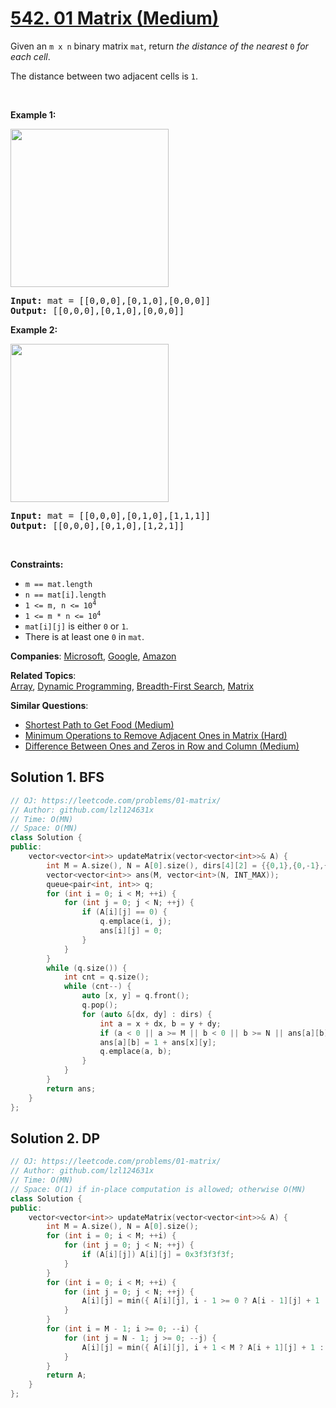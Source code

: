 # [542. 01 Matrix (Medium)](https://leetcode.com/problems/01-matrix)

<p>Given an <code>m x n</code> binary matrix <code>mat</code>, return <em>the distance of the nearest </em><code>0</code><em> for each cell</em>.</p>
<p>The distance between two adjacent cells is <code>1</code>.</p>
<p>&nbsp;</p>
<p><strong class="example">Example 1:</strong></p>
<img alt="" src="https://assets.leetcode.com/uploads/2021/04/24/01-1-grid.jpg" style="width: 253px; height: 253px;">
<pre><strong>Input:</strong> mat = [[0,0,0],[0,1,0],[0,0,0]]
<strong>Output:</strong> [[0,0,0],[0,1,0],[0,0,0]]
</pre>
<p><strong class="example">Example 2:</strong></p>
<img alt="" src="https://assets.leetcode.com/uploads/2021/04/24/01-2-grid.jpg" style="width: 253px; height: 253px;">
<pre><strong>Input:</strong> mat = [[0,0,0],[0,1,0],[1,1,1]]
<strong>Output:</strong> [[0,0,0],[0,1,0],[1,2,1]]
</pre>
<p>&nbsp;</p>
<p><strong>Constraints:</strong></p>
<ul>
	<li><code>m == mat.length</code></li>
	<li><code>n == mat[i].length</code></li>
	<li><code>1 &lt;= m, n &lt;= 10<sup>4</sup></code></li>
	<li><code>1 &lt;= m * n &lt;= 10<sup>4</sup></code></li>
	<li><code>mat[i][j]</code> is either <code>0</code> or <code>1</code>.</li>
	<li>There is at least one <code>0</code> in <code>mat</code>.</li>
</ul>

**Companies**:
[Microsoft](https://leetcode.com/company/microsoft), [Google](https://leetcode.com/company/google), [Amazon](https://leetcode.com/company/amazon)

**Related Topics**:  
[Array](https://leetcode.com/tag/array/), [Dynamic Programming](https://leetcode.com/tag/dynamic-programming/), [Breadth-First Search](https://leetcode.com/tag/breadth-first-search/), [Matrix](https://leetcode.com/tag/matrix/)

**Similar Questions**:
* [Shortest Path to Get Food (Medium)](https://leetcode.com/problems/shortest-path-to-get-food/)
* [Minimum Operations to Remove Adjacent Ones in Matrix (Hard)](https://leetcode.com/problems/minimum-operations-to-remove-adjacent-ones-in-matrix/)
* [Difference Between Ones and Zeros in Row and Column (Medium)](https://leetcode.com/problems/difference-between-ones-and-zeros-in-row-and-column/)

## Solution 1. BFS

```cpp
// OJ: https://leetcode.com/problems/01-matrix/
// Author: github.com/lzl124631x
// Time: O(MN)
// Space: O(MN)
class Solution {
public:
    vector<vector<int>> updateMatrix(vector<vector<int>>& A) {
        int M = A.size(), N = A[0].size(), dirs[4][2] = {{0,1},{0,-1},{1,0},{-1,0}};
        vector<vector<int>> ans(M, vector<int>(N, INT_MAX));
        queue<pair<int, int>> q;
        for (int i = 0; i < M; ++i) {
            for (int j = 0; j < N; ++j) {
                if (A[i][j] == 0) {
                    q.emplace(i, j);
                    ans[i][j] = 0;
                }
            }
        }
        while (q.size()) {
            int cnt = q.size();
            while (cnt--) {
                auto [x, y] = q.front();
                q.pop();
                for (auto &[dx, dy] : dirs) {
                    int a = x + dx, b = y + dy;
                    if (a < 0 || a >= M || b < 0 || b >= N || ans[a][b] != INT_MAX) continue;
                    ans[a][b] = 1 + ans[x][y];
                    q.emplace(a, b);
                }
            }
        }
        return ans;
    }
};
```

## Solution 2. DP

```cpp
// OJ: https://leetcode.com/problems/01-matrix/
// Author: github.com/lzl124631x
// Time: O(MN)
// Space: O(1) if in-place computation is allowed; otherwise O(MN)
class Solution {
public:
    vector<vector<int>> updateMatrix(vector<vector<int>>& A) {
        int M = A.size(), N = A[0].size();
        for (int i = 0; i < M; ++i) {
            for (int j = 0; j < N; ++j) {
                if (A[i][j]) A[i][j] = 0x3f3f3f3f;
            }
        }
        for (int i = 0; i < M; ++i) {
            for (int j = 0; j < N; ++j) {
                A[i][j] = min({ A[i][j], i - 1 >= 0 ? A[i - 1][j] + 1 : INT_MAX, j - 1 >= 0 ? A[i][j - 1] + 1 : INT_MAX });
            }
        }
        for (int i = M - 1; i >= 0; --i) {
            for (int j = N - 1; j >= 0; --j) {
                A[i][j] = min({ A[i][j], i + 1 < M ? A[i + 1][j] + 1 : INT_MAX, j + 1 < N ? A[i][j + 1] + 1 : INT_MAX });
            }
        }
        return A;
    }
};
```